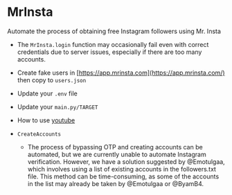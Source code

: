 # MrInsta
Automate the process of obtaining free Instagram followers using Mr. Insta

- The `MrInsta.login` function may occasionally fail even with correct credentials due to server issues, especially if there are too many accounts. 

- Create fake users in [https://app.mrinsta.com](https://app.mrinsta.com/) then copy to `users.json`
- Update your `.env` file
- Update your `main.py/TARGET`
- How to use [youtube](https://youtu.be/_9Hc-cdZ_c8) 

- `CreateAccounts`

  - The process of bypassing OTP and creating accounts can be automated, but we are currently unable to automate Instagram verification. However, we have a solution suggested by @Emotulgaa, which involves using a list of existing accounts in the followers.txt file. This method can be time-consuming, as some of the accounts in the list may already be taken by @Emotulgaa or @ByamB4.
